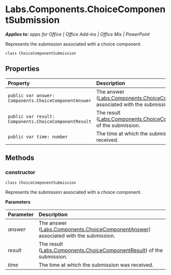 
# Labs.Components.ChoiceComponentSubmission

 _**Applies to:** apps for Office | Office Add-ins | Office Mix | PowerPoint_

Represents the submission associated with a choice component.

```
class ChoiceComponentSubmission
```


## Properties


|Property|Description|
|:-----|:-----|
| `public var answer: Components.ChoiceComponentAnswer`|The answer ([Labs.Components.ChoiceComponentAnswer](/reference/office-mix/labs.components.choicecomponentanswer.md)) associated with the submission.|
| `public var result: Components.ChoiceComponentResult`|The result ([Labs.Components.ChoiceComponentResult](/reference/office-mix/labs.components.choicecomponentresult.md)) of the submission.|
| `public var time: number`|The time at which the submission was received.|

## Methods




### constructor

 `class ChoiceComponentSubmission`

Represents the submission associated with a choice component.

 **Parameters**


|Parameter|Description|
|:-----|:-----|
| _answer_|The answer ([Labs.Components.ChoiceComponentAnswer](/reference/office-mix/labs.components.choicecomponentanswer.md)) associated with the submission.|
| _result_|The result ([Labs.Components.ChoiceComponentResult](/reference/office-mix/labs.components.choicecomponentresult.md)) of the submission.|
| _time_|The time at which the submission was received.|
